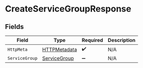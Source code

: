 # CreateServiceGroupResponse


## Fields

| Field                                                   | Type                                                    | Required                                                | Description                                             |
| ------------------------------------------------------- | ------------------------------------------------------- | ------------------------------------------------------- | ------------------------------------------------------- |
| `HttpMeta`                                              | [HTTPMetadata](../../Models/Components/HTTPMetadata.md) | :heavy_check_mark:                                      | N/A                                                     |
| `ServiceGroup`                                          | [ServiceGroup](../../Models/Components/ServiceGroup.md) | :heavy_minus_sign:                                      | N/A                                                     |